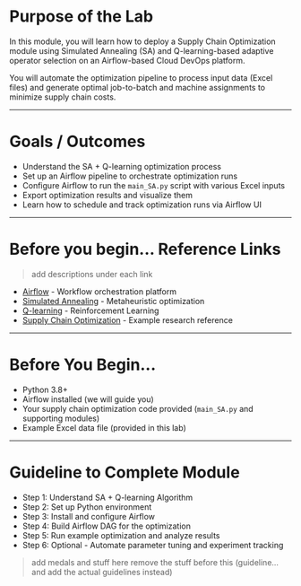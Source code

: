 # Purpose of the Lab

In this module, you will learn how to deploy a Supply Chain Optimization module using Simulated Annealing (SA) and Q-learning-based adaptive operator selection on an Airflow-based Cloud DevOps platform.

You will automate the optimization pipeline to process input data (Excel files) and generate optimal job-to-batch and machine assignments to minimize supply chain costs.

---

# Goals / Outcomes

- Understand the SA + Q-learning optimization process
- Set up an Airflow pipeline to orchestrate optimization runs
- Configure Airflow to run the `main_SA.py` script with various Excel inputs
- Export optimization results and visualize them
- Learn how to schedule and track optimization runs via Airflow UI

---

# Before you begin... Reference Links

> add descriptions under each link
- [Airflow](https://airflow.apache.org/) - Workflow orchestration platform
- [Simulated Annealing](https://en.wikipedia.org/wiki/Simulated_annealing) - Metaheuristic optimization
- [Q-learning](https://en.wikipedia.org/wiki/Q-learning) - Reinforcement Learning
- [Supply Chain Optimization](https://www.sciencedirect.com/science/article/pii/S0925527316302425) - Example research reference

---

# Before You Begin...

- Python 3.8+
- Airflow installed (we will guide you)
- Your supply chain optimization code provided (`main_SA.py` and supporting modules)
- Example Excel data file (provided in this lab)

---

# Guideline to Complete Module

- Step 1: Understand SA + Q-learning Algorithm
- Step 2: Set up Python environment
- Step 3: Install and configure Airflow
- Step 4: Build Airflow DAG for the optimization
- Step 5: Run example optimization and analyze results
- Step 6: Optional - Automate parameter tuning and experiment tracking

> add medals and stuff here
> remove the stuff before this (guideline... and add the actual guidelines instead)
